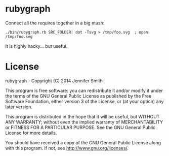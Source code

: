 rubygraph
=========

Connect all the requires together in a big mush:

```
./bin/rubygraph.rb SRC_FOLDER| dot -Tsvg > /tmp/foo.svg  ; open /tmp/foo.svg 
```

It is highly hacky... but useful.

License
========

rubygraph - Copyright (C) 2014 Jennifer Smith

This program is free software: you can redistribute it and/or modify
it under the terms of the GNU General Public License as published by
the Free Software Foundation, either version 3 of the License, or
(at your option) any later version.

This program is distributed in the hope that it will be useful,
but WITHOUT ANY WARRANTY; without even the implied warranty of
MERCHANTABILITY or FITNESS FOR A PARTICULAR PURPOSE.  See the
GNU General Public License for more details.

You should have received a copy of the GNU General Public License
along with this program.  If not, see <http://www.gnu.org/licenses/>.
